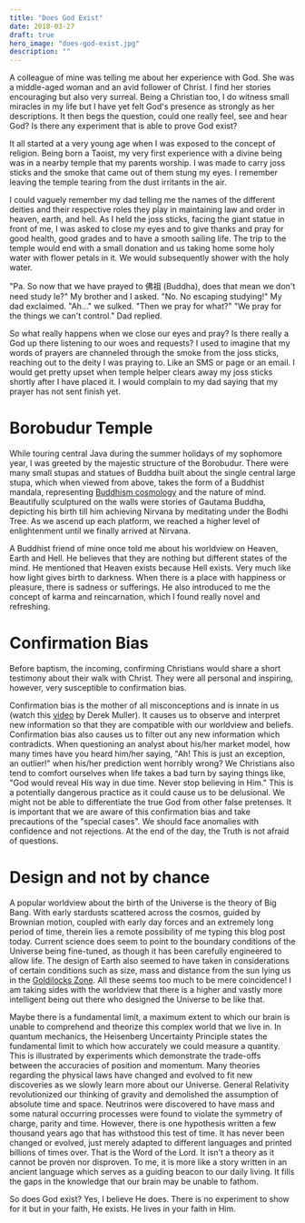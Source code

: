 ```yaml
---
title: "Does God Exist"
date: 2018-03-27
draft: true
hero_image: "does-god-exist.jpg"
description: ""
---
```


A colleague of mine was telling me about her experience with God. She was a middle-aged woman and an avid follower of Christ. I find her stories encouraging but also very surreal. Being a Christian too, I do witness small miracles in my life but I have yet felt God's presence as strongly as her descriptions. It then begs the question, could one really feel, see and hear God? Is there any experiment that is able to prove God exist?

It all started at a very young age when I was exposed to the concept of religion. Being born a Taoist, my very first experience with a divine being was in a nearby temple that my parents worship. I was made to carry joss sticks and the smoke that came out of them stung my eyes. I remember leaving the temple tearing from the dust irritants in the air.

I could vaguely remember my dad telling me the names of the different deities and their respective roles they play in maintaining law and order in heaven, earth, and hell. As I held the joss sticks, facing the giant statue in front of me, I was asked to close my eyes and to give thanks and pray for good health, good grades and to have a smooth sailing life. The trip to the temple would end with a small donation and us taking home some holy water with flower petals in it. We would subsequently shower with the holy water.

"Pa. So now that we have prayed to 佛祖 (Buddha), does that mean we don't need study le?" My brother and I asked. "No. No escaping studying!" My dad exclaimed. "Ah..." we sulked. "Then we pray for what?" "We pray for the things we can't control." Dad replied.

So what really happens when we close our eyes and pray? Is there really a God up there listening to our woes and requests? I used to imagine that my words of prayers are channeled through the smoke from the joss sticks, reaching out to the deity I was praying to. Like an SMS or page or an email. I would get pretty upset when temple helper clears away my joss sticks shortly after I have placed it. I would complain to my dad saying that my prayer has not sent finish yet.

# Borobudur Temple
While touring central Java during the summer holidays of my sophomore year, I was greeted by the majestic structure of the Borobudur. There were many small stupas and statues of Buddha built about the single central large stupa, which when viewed from above, takes the form of a Buddhist mandala, representing [Buddhism cosmology](https://en.wikipedia.org/wiki/Buddhist_cosmology) and the nature of mind. Beautifully sculptured on the walls were stories of Gautama Buddha, depicting his birth till him achieving Nirvana by meditating under the Bodhi Tree. As we ascend up each platform, we reached a higher level of enlightenment until we finally arrived at Nirvana.

A Buddhist friend of mine once told me about his worldview on Heaven, Earth and Hell. He believes that they are nothing but different states of the mind. He mentioned that Heaven exists because Hell exists. Very much like how light gives birth to darkness. When there is a place with happiness or pleasure, there is sadness or sufferings. He also introduced to me the concept of karma and reincarnation, which I found really novel and refreshing.

# Confirmation Bias
Before baptism, the incoming, confirming Christians would share a short testimony about their walk with Christ. They were all personal and inspiring, however, very susceptible to confirmation bias.

Confirmation bias is the mother of all misconceptions and is innate in us (watch this [video](https://www.youtube.com/watch?v=vKA4w2O61Xo) by Derek Muller). It causes us to observe and interpret new information so that they are compatible with our worldview and beliefs. Confirmation bias also causes us to filter out any new information which contradicts. When questioning an analyst about his/her market model, how many times have you heard him/her saying, "Ah! This is just an exception, an outlier!" when his/her prediction went horribly wrong? We Christians also tend to comfort ourselves when life takes a bad turn by saying things like, "God would reveal His way in due time. Never stop believing in Him." This is a potentially dangerous practice as it could cause us to be delusional. We might not be able to differentiate the true God from other false pretenses. It is important that we are aware of this confirmation bias and take precautions of the "special cases". We should face anomalies with confidence and not rejections. At the end of the day, the Truth is not afraid of questions.

# Design and not by chance
A popular worldview about the birth of the Universe is the theory of Big Bang. With early stardusts scattered across the cosmos, guided by Brownian motion, coupled with early day forces and an extremely long period of time, therein lies a remote possibility of me typing this blog post today. Current science does seem to point to the boundary conditions of the Universe being fine-tuned, as though it has been carefully engineered to allow life. The design of Earth also seemed to have taken in considerations of certain conditions such as size, mass and distance from the sun lying us in the [Goldilocks Zone](https://en.wikipedia.org/wiki/Circumstellar_habitable_zone). All these seems too much to be mere coincidence! I am taking sides with the worldview that there is a higher and vastly more intelligent being out there who designed the Universe to be like that.

Maybe there is a fundamental limit, a maximum extent to which our brain is unable to comprehend and theorize this complex world that we live in. In quantum mechanics, the Heisenberg Uncertainty Principle states the fundamental limit to which how accurately we could measure a quantity. This is illustrated by experiments which demonstrate the trade-offs between the accuracies of position and momentum. Many theories regarding the physical laws have changed and evolved to fit new discoveries as we slowly learn more about our Universe. General Relativity revolutionized our thinking of gravity and demolished the assumption of absolute time and space. Neutrinos were discovered to have mass and some natural occurring processes were found to violate the symmetry of charge, parity and time. However, there is one hypothesis written a few thousand years ago that has withstood this test of time. It has never been changed or evolved, just merely adapted to different languages and printed billions of times over. That is the Word of the Lord. It isn't a theory as it cannot be proven nor disproven. To me, it is more like a story written in an ancient language which serves as a guiding beacon to our daily living. It fills the gaps in the knowledge that our brain may be unable to fathom.

So does God exist? Yes, I believe He does. There is no experiment to show for it but in your faith, He exists. He lives in your faith in Him.